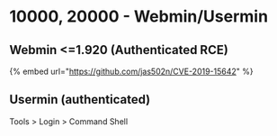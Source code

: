 # 10000, 20000 - Webmin/Usermin

## Webmin <=1.920 (Authenticated RCE)

{% embed url="https://github.com/jas502n/CVE-2019-15642" %}

## Usermin (authenticated)

Tools > Login > Command Shell
